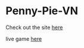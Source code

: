 # Penny-Pie-VN
Check out the site [here](https://pie-penny.vercel.app/)

live game [here](https://zuuniix.itch.io/pennypie)
